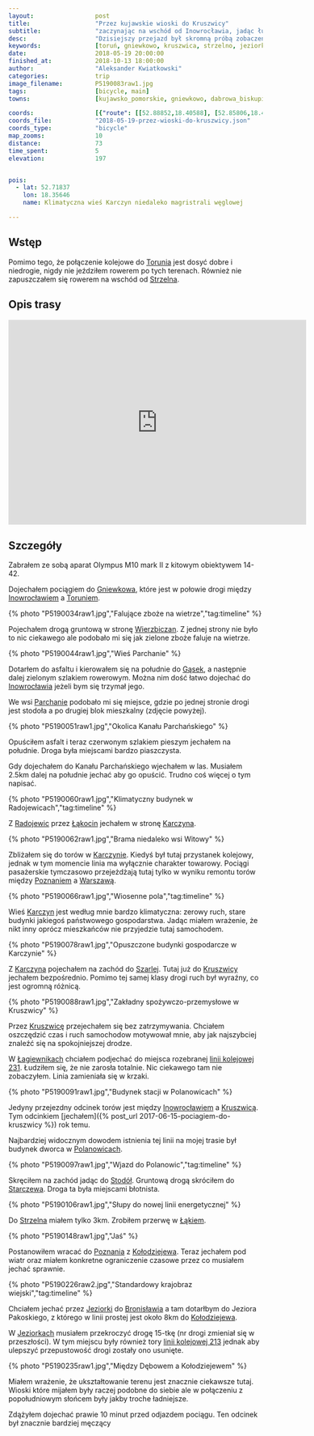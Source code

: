 ```yaml
---
layout:                 post
title:                  "Przez kujawskie wioski do Kruszwicy"
subtitle:               "zaczynając na wschód od Inowrocławia, jadąc łukiem podobnym do rozebranej linii kolejowej 213"
desc:                   "Dzisiejszy przejazd był skromną próbą zobaczenia terenów na wschód od Inowrocławia oraz okolicy Kruszwicy, a okazał się przypomnienieniem o linii kolejowej która łączyła Inowrocław, Kruszwicę ze Strzelnem i Mogilnem."
keywords:               [toruń, gniewkowo, kruszwica, strzelno, jeziorki, bronisław, linia 213, kołodziejewo]
date:                   2018-05-19 20:00:00
finished_at:            2018-10-13 18:00:00
author:                 "Aleksander Kwiatkowski"
categories:             trip
image_filename:         P5190083raw1.jpg
tags:                   [bicycle, main]
towns:                  [kujawsko_pomorskie, gniewkowo, dabrowa_biskupia, inowroclaw, kruszwica, strzelno, mogilno, janikowo]

coords:                 [{"route": [[52.88852,18.40588], [52.85806,18.40331], [52.83100,18.42528], [52.80994,18.41378], [52.80309,18.40743], [52.74909,18.41395], [52.74961,18.38288], [52.71354,18.35524], [52.71510,18.31782], [52.67443,18.33121], [52.67276,18.32228], [52.63954,18.30958], [52.64777,18.22787], [52.62944,18.21448], [52.62569,18.16865], [52.61255,18.13140], [52.64590,18.11698], [52.66381,18.11904], [52.66287,18.10513], [52.69461,18.09895], [52.68702,18.04574], [52.71209,18.03406]], "type": "bicycle"}]
coords_file:            "2018-05-19-przez-wioski-do-kruszwicy.json"
coords_type:            "bicycle"
map_zooms:              10
distance:               73
time_spent:             5
elevation:              197


pois:
  - lat: 52.71837
    lon: 18.35646
    name: Klimatyczna wieś Karczyn niedaleko magristrali węglowej

---
```


[wiki-torun]: https://pl.wikipedia.org/wiki/Toru%C5%84
[wiki-strzelno]: https://pl.wikipedia.org/wiki/Strzelno
[wiki-gniewkowo]: https://pl.wikipedia.org/wiki/Gniewkowo
[wiki-inowroclaw]: https://pl.wikipedia.org/wiki/Inowroc%C5%82aw
[wiki-wierzbiczany]: https://pl.wikipedia.org/wiki/Wierzbiczany_(wojew%C3%B3dztwo_kujawsko-pomorskie)
[wiki-gaski]: https://pl.wikipedia.org/wiki/G%C4%85ski_(wojew%C3%B3dztwo_kujawsko-pomorskie)
[wiki-parchanie]: https://pl.wikipedia.org/wiki/Parchanie
[wiki-radojewice]: https://pl.wikipedia.org/wiki/Radojewice
[wiki-lakocin]: https://pl.wikipedia.org/wiki/%C5%81%C4%85kocin
[wiki-karczyn]: https://pl.wikipedia.org/wiki/Karczyn_(wojew%C3%B3dztwo_kujawsko-pomorskie)
[wiki-poznan]: https://pl.wikipedia.org/wiki/Pozna%C5%84
[wiki-warszawa]: https://pl.wikipedia.org/wiki/Warszawa
[wiki-szarlej]: https://pl.wikipedia.org/wiki/Szarlej_(wojew%C3%B3dztwo_kujawsko-pomorskie)
[wiki-kruszwica]: https://pl.wikipedia.org/wiki/Kruszwica
[wiki-lagiewniki]: https://pl.wikipedia.org/wiki/%C5%81agiewniki_(powiat_inowroc%C5%82awski)
[wiki-polanowice]: https://pl.wikipedia.org/wiki/Polanowice_(wojew%C3%B3dztwo_kujawsko-pomorskie)
[wiki-stodoly]: https://pl.wikipedia.org/wiki/Stodo%C5%82y_(wojew%C3%B3dztwo_kujawsko-pomorskie)
[wiki-starczewo]: https://pl.wikipedia.org/wiki/Starczewo_(wojew%C3%B3dztwo_kujawsko-pomorskie)
[wiki-lakie]: https://pl.wikipedia.org/wiki/%C5%81%C4%85kie_(powiat_mogile%C5%84ski)
[wiki-kolodziejewo]: https://pl.wikipedia.org/wiki/Ko%C5%82odziejewo
[wiki-jeziorki]: https://pl.wikipedia.org/wiki/Jeziorki_(powiat_mogile%C5%84ski)
[wiki-bronislaw]: https://pl.wikipedia.org/wiki/Bronis%C5%82aw_(powiat_mogile%C5%84ski)
[wiki-linia-213]: https://pl.wikipedia.org/wiki/Linia_kolejowa_nr_231

## Wstęp

Pomimo tego, że połączenie kolejowe do [Torunia][wiki-torun] jest
dosyć dobre i niedrogie, nigdy nie jeździłem rowerem po tych terenach.
Również nie zapuszczałem się rowerem na wschód od [Strzelna][wiki-strzelno].

## Opis trasy

<iframe height='405' width='590' frameborder='0' allowtransparency='true' scrolling='no' src='https://www.strava.com/activities/1582819269/embed/8db85be70ccb7aba6fb6be480d7845cab0dfcc8c'></iframe>

## Szczegóły

Zabrałem ze sobą aparat Olympus M10 mark II z kitowym obiektywem 14-42.

Dojechałem pociągiem do [Gniewkowa][wiki-gniewkowo], które jest w połowie
drogi między [Inowrocławiem][wiki-inowroclaw] a [Toruniem][wiki-torun].

{% photo "P5190034raw1.jpg","Falujące zboże na wietrze","tag:timeline" %}

Pojechałem drogą gruntową w stronę [Wierzbiczan][wiki-wierzbiczany].
Z jednej strony nie było to nic ciekawego ale podobało mi się jak
zielone zboże faluje na wietrze.

{% photo "P5190044raw1.jpg","Wieś Parchanie" %}

Dotarłem do asfaltu i kierowałem się na południe do [Gąsek][wiki-gaski],
a następnie dalej zielonym szlakiem rowerowym. Można nim dość łatwo
dojechać do [Inowrocławia][wiki-inowroclaw] jeżeli bym się trzymał jego.

We wsi [Parchanie][wiki-parchanie] podobało mi się miejsce, gdzie po jednej stronie
drogi jest stodoła a po drugiej blok mieszkalny (zdjęcie powyżej).

{% photo "P5190051raw1.jpg","Okolica Kanału Parchańskiego" %}

Opuściłem asfalt i teraz czerwonym szlakiem pieszym jechałem na południe.
Droga była miejscami bardzo piaszczysta.

Gdy dojechałem do Kanału Parchańskiego wjechałem w las. Musiałem 2.5km
dalej na południe jechać aby go opuścić. Trudno coś więcej o tym napisać.

{% photo "P5190060raw1.jpg","Klimatyczny budynek w Radojewicach","tag:timeline" %}

Z [Radojewic][wiki-radojewice] przez [Łąkocin][wiki-lakocin]
jechałem w stronę [Karczyna][wiki-karczyn].

{% photo "P5190062raw1.jpg","Brama niedaleko wsi Witowy" %}

Zbliżałem się do torów w [Karczynie][wiki-karczyn]. Kiedyś był
tutaj przystanek kolejowy,
jednak w tym momencie linia ma wyłącznie charakter towarowy.
Pociągi pasażerskie tymczasowo przejeżdżają tutaj tylko w wyniku remontu torów
między [Poznaniem][wiki-poznan] a [Warszawą][wiki-warszawa].

{% photo "P5190066raw1.jpg","Wiosenne pola","tag:timeline" %}

Wieś [Karczyn][wiki-karczyn] jest według mnie bardzo klimatyczna:
zerowy ruch, stare budynki jakiegoś państwowego gospodarstwa.
Jadąc miałem wrażenie, że nikt inny oprócz mieszkańców nie przyjedzie tutaj
samochodem.

{% photo "P5190078raw1.jpg","Opuszczone budynki gospodarcze w Karczynie" %}

Z [Karczyna][wiki-karczyn] pojechałem na zachód do [Szarlej][wiki-szarlej].
Tutaj już do [Kruszwicy][wiki-kruszwica] jechałem bezpośrednio.
Pomimo tej samej klasy drogi ruch był wyraźny, co jest ogromną różnicą.

{% photo "P5190088raw1.jpg","Zakładny spożywczo-przemysłowe w Kruszwicy" %}

Przez [Kruszwicę][wiki-kruszwica] przejechałem się bez zatrzymywania.
Chciałem oszczędzić czas i ruch samochodow motywował mnie, aby jak najszybciej
znaleźć się na spokojniejszej drodze.

W [Łagiewnikach][wiki-lagiewniki] chciałem podjechać do miejsca
rozebranej [linii kolejowej 231][wiki-linia-213]. Łudziłem się, że nie
zarosła totalnie. Nic ciekawego tam nie zobaczyłem. Linia zamieniała się
w krzaki.

{% photo "P5190091raw1.jpg","Budynek stacji w Polanowicach" %}

Jedyny przejezdny odcinek torów jest między [Inowrocławiem][wiki-inowroclaw]
a [Kruszwicą][wiki-kruszwica]. Tym odcinkiem
[jechałem]({% post_url 2017-06-15-pociagiem-do-kruszwicy %}) rok temu.

Najbardziej widocznym dowodem istnienia tej linii na mojej trasie
był budynek dworca w [Polanowicach][wiki-polanowice].

{% photo "P5190097raw1.jpg","Wjazd do Polanowic","tag:timeline" %}

Skręciłem na zachód jadąc do [Stodół][wiki-stodoly]. Gruntową drogą
skróciłem do [Starczewa][wiki-starczewo].
Droga ta była miejscami błotnista.

{% photo "P5190106raw1.jpg","Słupy do nowej linii energetycznej" %}

Do [Strzelna][wiki-strzelno]
miałem tylko 3km. Zrobiłem przerwę w [Łąkiem][wiki-lakie].

{% photo "P5190148raw1.jpg","Jaś" %}

Postanowiłem wracać do [Poznania][wiki-poznan]
z [Kołodziejewa][wiki-kolodziejewo]. Teraz jechałem pod wiatr oraz miałem
konkretne ograniczenie czasowe przez co musiałem jechać sprawnie.

{% photo "P5190226raw2.jpg","Standardowy krajobraz wiejski","tag:timeline" %}

Chciałem jechać przez [Jeziorki][wiki-jeziorki] do [Bronisławia][wiki-bronislaw]
a tam dotarłbym do Jeziora Pakoskiego, z którego w linii
prostej jest około 8km do [Kołodziejewa][wiki-kolodziejewo].

W [Jeziorkach][wiki-jeziorki] musiałem przekroczyć drogę 15-tkę (nr drogi zmieniał
się w przeszłości). W tym miejscu były również tory
[linii kolejowej 213][wiki-linia-213] jednak aby ulepszyć przepustowość drogi
zostały ono usunięte.

{% photo "P5190235raw1.jpg","Między Dębowem a Kołodziejewem" %}

Miałem wrażenie, że ukształtowanie terenu jest znacznie ciekawsze tutaj.
Wioski które mijałem były raczej podobne do siebie ale w połączeniu z popołudniowym
słońcem były jakby troche ładniejsze.

Zdążyłem dojechać prawie 10 minut przed odjazdem pociągu. Ten odcinek był
znacznie bardziej męczący
